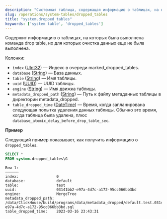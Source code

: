```yaml
---
description: "Системная таблица, содержащая информацию о таблицах, на которых была выполнена команда drop table, но для которых очистка данных еще не была выполнена."
slug: /operations/system-tables/dropped_tables
title: "system.dropped_tables"
keywords: ['system table', 'dropped_tables']
---
```


Содержит информацию о таблицах, на которых была выполнена команда drop table, но для которых очистка данных еще не была выполнена.

Колонки:

- `index` ([UInt32](../../sql-reference/data-types/int-uint.md)) — Индекс в очереди marked_dropped_tables.
- `database` ([String](../../sql-reference/data-types/string.md)) — База данных.
- `table` ([String](../../sql-reference/data-types/string.md)) — Имя таблицы.
- `uuid` ([UUID](../../sql-reference/data-types/uuid.md)) — UUID таблицы.
- `engine` ([String](../../sql-reference/data-types/string.md)) — Имя движка таблицы.
- `metadata_dropped_path` ([String](../../sql-reference/data-types/string.md)) — Путь к файлу метаданных таблицы в директории metadata_dropped.
- `table_dropped_time` ([DateTime](../../sql-reference/data-types/datetime.md)) — Время, когда запланирована следующая попытка удаления данных таблицы. Обычно это время, когда таблица была удалена, плюс `database_atomic_delay_before_drop_table_sec`.

**Пример**

Следующий пример показывает, как получить информацию о `dropped_tables`.

``` sql
SELECT *
FROM system.dropped_tables\G
```

``` text
Row 1:
──────
index:                 0
database:              default
table:                 test
uuid:                  03141bb2-e97a-4d7c-a172-95cc066bb3bd
engine:                MergeTree
metadata_dropped_path: /data/ClickHouse/build/programs/data/metadata_dropped/default.test.03141bb2-e97a-4d7c-a172-95cc066bb3bd.sql
table_dropped_time:    2023-03-16 23:43:31
```
